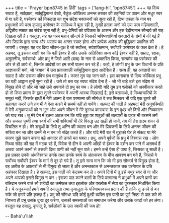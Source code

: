 +++
title = 'Prayer bpn8745 in हिंदी'
tags = ['lang-hi', 'bpn8745']
+++
वह दिव्य सम्राट है, सर्वज्ञाता, सर्वबुद्धिमान! देखो, बैकुंठ-कोकिला अनन्त तरुवर की टहनियों पर पावन और मधुर स्वर में गा रही है, परमेश्वर की निकटता का शुभ संदेश भक्तजनों को सुना रही है, दिव्य एकता के नाम पर प्रभुभक्तों को परम कृपालु परमेश्वर के सान्निध्य में बुला रही है, दुःखी हताश जनों को उस परम महिमाशाली, अद्वितीय सम्राट का संदेश सुना रही है, प्रभु-प्रेमियों को पवित्रता के आसन और इस देदीप्यमान सौन्दर्य की राह दिखला रही है।
वस्तुतः, यह वह परम महान् सौन्दर्य है जिसकी भविष्यवाणियाँ अवतारों के ग्रंथों में की गई हैं और जिसके द्वारा सत्य और असत्य का अन्तर स्पष्ट होगा और प्रत्येक आदेश की बुद्धिमता प्रमाणित की जायगी। वस्तुतः यह वह दिव्य जीवन-वृक्ष है जो सर्वोच्च, सर्वशक्तिमान, सर्वोपरि परमेश्वर के फल देता है।
हे अहमद, तू इसका साक्षी बन कि वही ईश्वर है और उसके अतिरिक्त अन्य कोई ईश्वर नहीं है, सम्राट, रक्षक, अतुलनीय, सर्वसमर्थ! और प्रभु ने जिसे अली (बाब) के नाम से अवतरित किया, सत्यमेव वह परमेश्वर की ओर से ही आये थे, जिनके आदेशों का हम सभी पालन कर रहे हैं।
कहो, हे लोगों! प्रभु के उन विधानों के प्रति आज्ञाकारी बनो, जो ’बयान‘ में उस प्रतापशाली सर्वबुद्धिमान द्वारा आदेशित हैं। सत्य ही, वह अवतारों का सम्राट है और उसका पवित्र ग्रंथ मातृग्रंथ है। काश! तुम यह जान पाते।
इस कारावास से दिव्य कोकिला प्रभु का यही आह्वान तुम्हें सुना रही है। उसे तो बस यह स्पष्ट संदेश देना है - जो भी चाहे उसे इस संदेश से विमुख होने दो और जो चाहे उसे अपनाने दो प्रभु का पथ। हे लोगों! यदि तुम इन श्लोकों को अस्वीकार करते हो तो किस प्रमाण के द्वारा तुमने परमेश्वर में अपनी आस्था दिखलाई है, इसे बतलाओ, हे मिथ्याचारियों के समूह!
नहीं, जिसके हाथों में मेरी आत्मा है उस परमात्मा की सौगंध! वे सब मिलकर भी यदि एक दूसरे की सहायता करने लगे तब भी वे ऐसा करने में समर्थ नहीं हो पायेंगे।
 अहमद की पाती हे अहमद! मेरी अनुपस्थिति में मेरी अनुकम्पाओं को न भूल और अपने जीवन में मेरे दूरस्थ कारावास के इन दुःख भरे दिनों और निष्कासन को याद रख। तू मेरे प्रेम में इतना अटल बन कि यदि तुझ पर शत्रुओं की तलवारों के प्रहार भी बरसने लगें और समस्त पृथ्वी तथा स्वर्ग की सभी शक्तियाँ भी तेरे विरूद्ध उठ खड़ी हो जायें, तब भी तेरा हृदय शंका से विचलित न हो। मेरे शत्रुओं के लिये तू अग्नि की ज्वाला बन और मेरे प्रियजनों के लिये अनन्त जीवन की सरिता बन जा और उनमें से न बन जो संदेह करते हैं। और यदि मेरी राह में तुझको घेर ले संकट या मेरे कारण तुझे सहन करना पड़े अनादर तो उनसे मत घबरा।
प्रभु, अपने पूर्वजों के प्रभु में विश्वास रख। लोग मिथ्या संदेह की राह में भटक रहे हैं, विवेक से हीन वे अपनी आँखों से ईश्वर के दर्शन कर पाने में असमर्थ हैं अथवा अपने कानों से उसकी दिव्य वाणी को नहीं सुन पाते। हमने उन्हें ऐसा ही पाया है, जिसका तू साक्षी है। इस प्रकार उनके अंधविश्वास उनके तथा उनके स्वयं के अंतःकरण के बीच आवरण बन गये हैं, जिससे वे सर्वोच्च सर्वोपरि ईश्वर के मार्ग से दूर हो गये हैं।
तू इसे सत्य मान कि जो भी इस सौन्दर्य से विमुख होता है, वह अतीत के अवतारों से भी विमुख हो जाता है और अनन्तकाल से अनन्तकाल तक परमेश्वर के प्रति अहंकार दिखाता है।
हे अहमद, इस पाती को कंठस्थ कर ले। अपने दिनों में तू इसे मधुर स्वर से गा और अपने आपको इससे विमुख न कर। इसका पाठ करने वालों के लिये परमात्मा ने प्रभुधर्म में अपने प्राणों का बलिदान करने वाले सौ शहीदों का कर्मफल तथा इहलोक और परलोक में सेवा का पुरस्कार निर्धारित किया है। ये अनुकम्पाएँ हमने अपनी दयालुता तथा कृपालुता के परिणामस्वरूप प्रदान की हैं ताकि तू उनमें से बन सके जो हमारे प्रति कृतज्ञ हैं।
प्रभु की सौंगध! यदि कोई दुःखी व्यक्ति इस पाती का पूर्ण निष्ठा से पाठ करे तो निश्चय ही प्रभु उसके दुःख दूर करेगा, उसकी समस्याओं का समाधान करेगा और उसके कष्टों को हर लेगा।
वस्तुतः वह दयालु, कृपालु है, सर्वलोकों के उस स्वामी की जय हो!

-- Bahá'u'lláh
